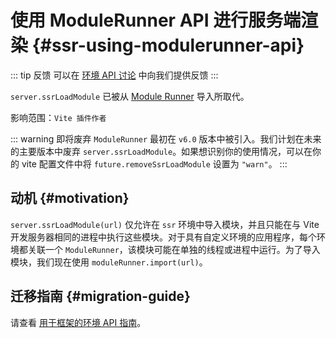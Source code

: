 # 使用 ModuleRunner API 进行服务端渲染 {#ssr-using-modulerunner-api}

::: tip 反馈
可以在 [环境 API 讨论](https://github.com/vitejs/vite/discussions/16358) 中向我们提供反馈
:::

`server.ssrLoadModule` 已被从 [Module Runner](/guide/api-environment#modulerunner) 导入所取代。

影响范围：`Vite 插件作者`

::: warning 即将废弃
`ModuleRunner` 最初在 `v6.0` 版本中被引入。我们计划在未来的主要版本中废弃 `server.ssrLoadModule`。如果想识别你的使用情况，可以在你的 vite 配置文件中将 `future.removeSsrLoadModule` 设置为 `"warn"`。
:::

## 动机 {#motivation}

`server.ssrLoadModule(url)` 仅允许在 `ssr` 环境中导入模块，并且只能在与 Vite 开发服务器相同的进程中执行这些模块。对于具有自定义环境的应用程序，每个环境都关联一个 `ModuleRunner`，该模块可能在单独的线程或进程中运行。为了导入模块，我们现在使用 `moduleRunner.import(url)`。

## 迁移指南 {#migration-guide}

请查看 [用于框架的环境 API 指南](../guide/api-environment-frameworks.md)。
